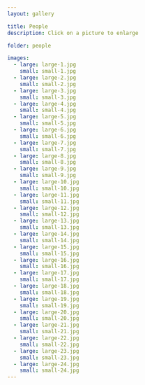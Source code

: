 ```yaml
---
layout: gallery

title: People
description: Click on a picture to enlarge

folder: people

images:
  - large: large-1.jpg
    small: small-1.jpg
  - large: large-2.jpg
    small: small-2.jpg
  - large: large-3.jpg
    small: small-3.jpg
  - large: large-4.jpg
    small: small-4.jpg
  - large: large-5.jpg
    small: small-5.jpg
  - large: large-6.jpg
    small: small-6.jpg
  - large: large-7.jpg
    small: small-7.jpg
  - large: large-8.jpg
    small: small-8.jpg
  - large: large-9.jpg
    small: small-9.jpg
  - large: large-10.jpg
    small: small-10.jpg
  - large: large-11.jpg
    small: small-11.jpg
  - large: large-12.jpg
    small: small-12.jpg
  - large: large-13.jpg
    small: small-13.jpg
  - large: large-14.jpg
    small: small-14.jpg
  - large: large-15.jpg
    small: small-15.jpg
  - large: large-16.jpg
    small: small-16.jpg
  - large: large-17.jpg
    small: small-17.jpg
  - large: large-18.jpg
    small: small-18.jpg
  - large: large-19.jpg
    small: small-19.jpg
  - large: large-20.jpg
    small: small-20.jpg
  - large: large-21.jpg
    small: small-21.jpg
  - large: large-22.jpg
    small: small-22.jpg
  - large: large-23.jpg
    small: small-23.jpg
  - large: large-24.jpg
    small: small-24.jpg
---
```

